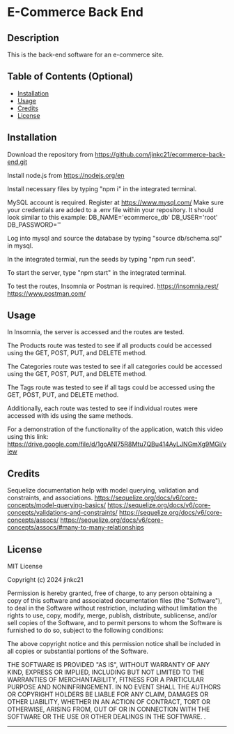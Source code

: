 # E-Commerce Back End

## Description

This is the back-end software for an e-commerce site.

## Table of Contents (Optional)

- [Installation](#installation)
- [Usage](#usage)
- [Credits](#credits)
- [License](#license)

## Installation

Download the repository from https://github.com/jinkc21/ecommerce-back-end.git

Install node.js from https://nodejs.org/en 

Install necessary files by typing "npm i" in the integrated terminal.

MySQL account is required. Register at https://www.mysql.com/
Make sure your credentials are added to a .env file within your repository. It should look similar to this example: 
 DB_NAME='ecommerce_db'
 DB_USER='root'
 DB_PASSWORD=''


Log into mysql and source the database by typing "source db/schema.sql" in mysql.

In the integrated termial, run the seeds by typing "npm run seed".

To start the server, type "npm start" in the integrated terminal.

To test the routes, Insomnia or Postman is required. 
https://insomnia.rest/
https://www.postman.com/

## Usage

In Insomnia, the server is accessed and the routes are tested.

The Products route was tested to see if all products could be accessed using the GET, POST, PUT, and DELETE method.

The Categories route was tested to see if all categories could be accessed using the GET, POST, PUT, and DELETE method.

The Tags route was tested to see if all tags could be accessed using the GET, POST, PUT, and DELETE method.

Additionally, each route was tested to see if individual routes were accessed with ids using the same methods.

For a demonstration of the functionality of the application, watch this video using this link:
https://drive.google.com/file/d/1goANl75R8Mtu7QBu414AyLJNGmXg9MGi/view

## Credits

Sequelize documentation help with model querying, validation and constraints, and associations.
https://sequelize.org/docs/v6/core-concepts/model-querying-basics/
https://sequelize.org/docs/v6/core-concepts/validations-and-constraints/
https://sequelize.org/docs/v6/core-concepts/assocs/
https://sequelize.org/docs/v6/core-concepts/assocs/#many-to-many-relationships

## License

MIT License

Copyright (c) 2024 jinkc21

Permission is hereby granted, free of charge, to any person obtaining a copy
of this software and associated documentation files (the "Software"), to deal
in the Software without restriction, including without limitation the rights
to use, copy, modify, merge, publish, distribute, sublicense, and/or sell
copies of the Software, and to permit persons to whom the Software is
furnished to do so, subject to the following conditions:

The above copyright notice and this permission notice shall be included in all
copies or substantial portions of the Software.

THE SOFTWARE IS PROVIDED "AS IS", WITHOUT WARRANTY OF ANY KIND, EXPRESS OR
IMPLIED, INCLUDING BUT NOT LIMITED TO THE WARRANTIES OF MERCHANTABILITY,
FITNESS FOR A PARTICULAR PURPOSE AND NONINFRINGEMENT. IN NO EVENT SHALL THE
AUTHORS OR COPYRIGHT HOLDERS BE LIABLE FOR ANY CLAIM, DAMAGES OR OTHER
LIABILITY, WHETHER IN AN ACTION OF CONTRACT, TORT OR OTHERWISE, ARISING FROM,
OUT OF OR IN CONNECTION WITH THE SOFTWARE OR THE USE OR OTHER DEALINGS IN THE
SOFTWARE.
.

---